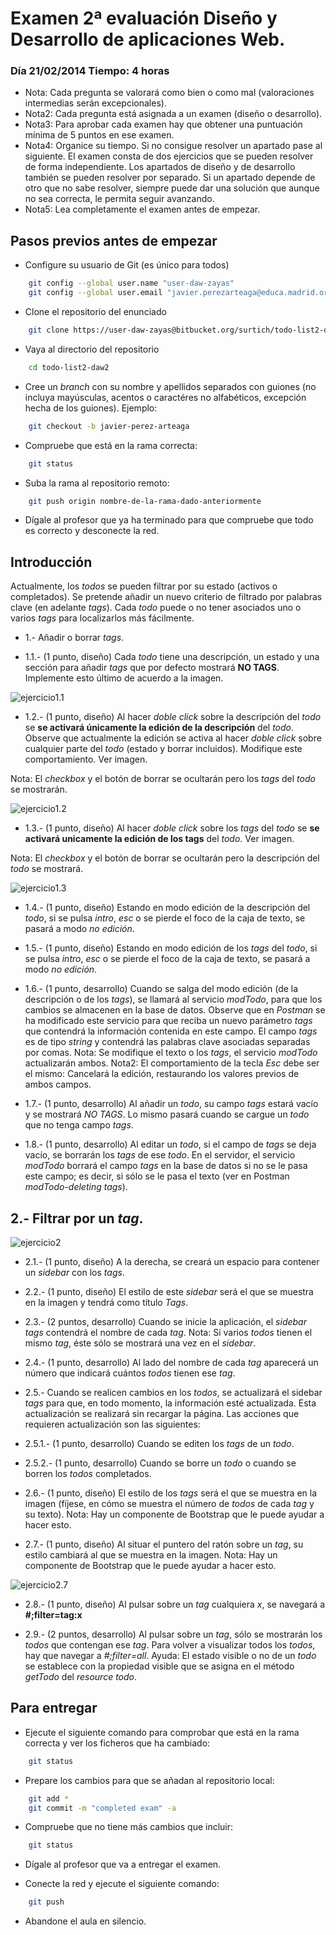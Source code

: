 # Examen 2ª evaluación Diseño y Desarrollo de aplicaciones Web.

### Día 21/02/2014		Tiempo: 4 horas


* Nota: Cada pregunta se valorará como bien o como mal (valoraciones intermedias serán excepcionales).
* Nota2: Cada pregunta está asignada a un examen (diseño o desarrollo).
* Nota3: Para aprobar cada examen hay que obtener una puntuación mínima de 5 puntos en ese examen.
* Nota4: Organice su tiempo. Si no consigue resolver un apartado pase al siguiente. El examen consta de dos ejercicios que se pueden resolver de forma independiente. Los apartados de diseño y de desarrollo también se pueden resolver por separado. Si un apartado depende de otro que no sabe resolver, siempre puede dar una solución que aunque no sea correcta, le permita seguir avanzando.
* Nota5: Lea completamente el examen antes de empezar.


Pasos previos antes de empezar
------------------------------

* Configure su usuario de Git (es único para todos)

```bash
	git config --global user.name "user-daw-zayas"
	git config --global user.email "javier.perezarteaga@educa.madrid.org"
```

* Clone el repositorio del enunciado

```bash
	git clone https://user-daw-zayas@bitbucket.org/surtich/todo-list2-daw2.git
```

* Vaya al directorio del repositorio

```bash
	cd todo-list2-daw2
```

* Cree un *branch* con su nombre y apellidos separados con guiones (no incluya mayúsculas, acentos o caractéres no alfabéticos, excepción hecha de los guiones). Ejemplo:

```bash
	git checkout -b javier-perez-arteaga
```

* Compruebe que está en la rama correcta:

```bash
	git status
```

* Suba la rama al repositorio remoto:

```bash
	git push origin nombre-de-la-rama-dado-anteriormente
```

* Dígale al profesor que ya ha terminado para que compruebe que todo es correcto y desconecte la red.


## Introducción

Actualmente, los *todos* se pueden filtrar por su estado (activos o completados). Se pretende añadir un nuevo criterio de filtrado por palabras clave (en adelante *tags*). Cada *todo* puede o no tener asociados uno o varios *tags* para localizarlos más fácilmente.

* 1.- Añadir o borrar *tags*.

* 1.1.- (1 punto, diseño) Cada *todo* tiene una descripción, un estado y una sección para añadir *tags* que por defecto mostrará **NO TAGS**. Implemente esto último de acuerdo a la imagen.

![ejercicio1.1](https://bitbucket.org/surtich/todo-list2-daw2/downloads/1.1.png)

* 1.2.- (1 punto, diseño) Al hacer *doble click* sobre la descripción del *todo* se **se activará únicamente la edición de la descripción** del *todo*. Observe que actualmente la edición se activa al hacer *doble click* sobre cualquier parte del *todo* (estado y borrar incluidos). Modifique este comportamiento. Ver imagen.

Nota:  El *checkbox* y el botón de borrar se ocultarán pero los *tags* del *todo* se mostrarán.

![ejercicio1.2](https://bitbucket.org/surtich/todo-list2-daw2/downloads/1.2.png)

* 1.3.- (1 punto, diseño) Al hacer *doble click* sobre los *tags* del *todo* se **se activará unicamente la edición de los tags** del *todo*. Ver imagen.

Nota:  El *checkbox* y el botón de borrar se ocultarán pero la descripción del *todo* se mostrará.

![ejercicio1.3](https://bitbucket.org/surtich/todo-list2-daw2/downloads/1.3.png)

* 1.4.- (1 punto, diseño) Estando en modo edición de la descripción del *todo*, si se pulsa *intro*, *esc* o se pierde el foco de la caja de texto, se pasará a modo *no edición*.

* 1.5.- (1 punto, diseño) Estando en modo edición de los *tags* del *todo*, si se pulsa *intro*, *esc* o se pierde el foco de la caja de texto, se pasará a modo *no edición*.

* 1.6.- (1 punto, desarrollo) Cuando se salga del modo edición (de la descripción o de los *tags*), se llamará al servicio *modTodo*, para que los cambios se almacenen en la base de datos. Observe que en *Postman* se ha modificado este servicio para que reciba un nuevo parámetro *tags* que contendrá la información contenida en este campo. El campo *tags* es de tipo *string* y contendrá las palabras clave asociadas separadas por comas.
Nota: Se modifique el texto o los *tags*, el servicio *modTodo* actualizarán ambos.
Nota2: El comportamiento de la tecla *Esc* debe ser el mismo: Cancelará la edición, restaurando los valores previos de ambos campos.

* 1.7.- (1 punto, desarrollo) Al añadir un *todo*, su campo *tags* estará vacío y se mostrará *NO TAGS*. Lo mismo pasará cuando se cargue un *todo* que no tenga campo *tags*.

* 1.8.- (1 punto, desarrollo) Al editar un *todo*, si el campo de *tags* se deja vacío, se borrarán los *tags* de ese *todo*. En el servidor, el servicio *modTodo* borrará el campo *tags* en la base de datos si no se le pasa este campo; es decir, si sólo se le pasa el texto (ver en Postman *modTodo-deleting tags*).

## 2.- Filtrar por un *tag*.

![ejercicio2](https://bitbucket.org/surtich/todo-list2-daw2/downloads/2.png)

* 2.1.- (1 punto, diseño) A la derecha, se creará un espacio para contener un *sidebar* con los *tags*.

* 2.2.- (1 punto, diseño) El estilo de este *sidebar* será el que se muestra en la imagen y tendrá como título *Tags*.

* 2.3.- (2 puntos, desarrollo) Cuando se inicie la aplicación, el *sidebar tags* contendrá el nombre de cada *tag*.
Nota: Si varios *todos* tienen el mismo *tag*, éste sólo se mostrará una vez en el *sidebar*.

* 2.4.- (1 punto, desarrollo) Al lado del nombre de cada *tag* aparecerá un número que indicará cuántos *todos* tienen ese *tag*.

* 2.5.- Cuando se realicen cambios en los *todos*, se actualizará el sidebar *tags* para que, en todo momento, la información esté actualizada. Esta actualización se realizará sin recargar la página. Las acciones que requieren actualización son las siguientes:

* 2.5.1.- (1 punto, desarrollo) Cuando se editen los *tags* de un *todo*.
* 2.5.2.- (1 punto, desarrollo) Cuando se borre un *todo* o cuando se borren los *todos* completados.

* 2.6.- (1 punto, diseño) El estilo de los *tags* será el que se muestra en la imagen (fíjese, en cómo se muestra el número de *todos* de cada *tag* y su texto).
Nota: Hay un componente de Bootstrap que le puede ayudar a hacer esto.

* 2.7.- (1 punto, diseño) Al situar el puntero del ratón sobre un *tag*, su estilo cambiará al que se muestra en la imagen.
Nota: Hay un componente de Bootstrap que le puede ayudar a hacer esto.

![ejercicio2.7](https://bitbucket.org/surtich/todo-list2-daw2/downloads/2.7.png)

* 2.8.- (1 punto, diseño) Al pulsar sobre un *tag* cualquiera *x*, se navegará a **#;filter=tag:x**

* 2.9.- (2 puntos, desarrollo) Al pulsar sobre un *tag*, sólo se mostrarán los *todos* que contengan ese *tag*. Para volver a visualizar todos los *todos*, hay que navegar a *#;filter=all*.
Ayuda: El estado visible o no de un *todo* se establece con la propiedad visible que se asigna en el método *getTodo* del *resource* *todo*.

Para entregar
-------------

* Ejecute el siguiente comando para comprobar que está en la rama correcta y ver los ficheros que ha cambiado:

```bash
	git status
```

* Prepare los cambios para que se añadan al repositorio local:

```bash
	git add *
	git commit -m "completed exam" -a
```

* Compruebe que no tiene más cambios que incluir:

```bash
	git status
```

* Dígale al profesor que va a entregar el examen.

* Conecte la red y ejecute el siguiente comando:

```bash
	git push
```

* Abandone el aula en silencio.
